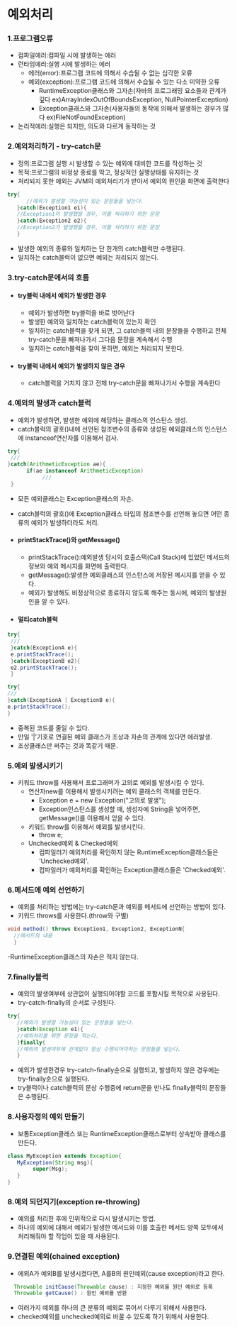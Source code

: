 # 예외처리

### 1.프로그램오류
- 컴파일에러:컴파일 시에 발생하는 에러
- 런타임에러:실행 시에 발생하는 에러
  - 에러(error):프로그램 코드에 의해서 수습될 수 없는 심각한 오류
  - 예외(exception):프로그램 코드에 의해서 수습될 수 있는 다소 미약한 오류
    - RuntimeException클래스와 그자손(자바의 프로그래밍 요소들과 관계가 깊다 ex)ArrayIndexOutOfBoundsException, NullPointerException)
    - Exception클래스와 그자손(사용자들의 동작에 의해서 발생하는 경우가 많다 ex)FileNotFoundException)
- 논리적에러:실행은 되지만, 의도와 다르게 동작하는 것

### 2.예외처리하기 - try-catch문
- 정의:프로그램 실행 시 발생할 수 있는 예외에 대비한 코드를 작성하는 것
- 목적:프로그램의 비정상 종료를 막고, 정상적인 실행상태를 유지하는 것
- 처리되지 못한 예외는 JVM의 예외처리기가 받아서 예외의 원인을 화면에 출력한다
```java
try{
      //예외가 발생할 가능성이 있는 문장들을 넣는다.
   }catch(Exception1 e1){
   //Exception1이 발생했을 경우, 이를 처리하기 위한 문장
   }catch(Exception2 e2){
   //Exception2가 발생했을 경우, 이를 처리하기 위한 문장
   }
```
- 발생한 예외의 종류와 일치하는 단 한개의 catch블럭만 수행된다.
- 일치하는 catch블럭이 없으면 예외는 처리되지 않는다.

### 3.try-catch문에서의 흐름
- #### try블럭 내에서 예외가 발생한 경우
  - 예외가 발생하면 try블럭을 바로 벗어난다
  - 발생한 예외와 일치하는 catch블럭이 있는지 확인
  - 일치하는 catch블럭을 찾게 되면, 그 catch블럭 내의 문장들을 수행하고 전체 try-catch문을 빠져나가서 그다음 문장을 계속해서 수행
  - 일치하는 catch블럭을 찾이 못하면, 예외는 처리되지 못한다.
- #### try블럭 내에서 예외가 발생하지 않은 경우
  - catch블럭을 거치지 않고 전체 try-catch문을 빠져나가서 수행을 계속한다
 
 ### 4.예외의 발생과 catch블럭
 - 예외가 발생하면, 발생한 예외에 해당하는 클래스의 인스턴스 생성.
 - catch블럭의 괄호()내에 선언된 참조변수의 종류와 생성된 예외클래스의 인스턴스에 instanceof연산자를 이용해서 검사.
 ```java
 try{
  ///
 }catch(ArithmeticException ae){
       if(ae instanceof ArithmeticException)
            ///
  }
  ```
 - 모든 예외클래스는 Exception클래스의 자손.
 - catch블럭의 괄호()에 Exception클래스 타입의 참조변수를 선언해 놓으면 어떤 종류의 예외가 발생하더라도 처리.
  
 - #### printStackTrace()와 getMessage()
    -  printStackTrace():예외발생 당시의 호출스택(Call Stack)에 있었던 메서드의 정보와 예외 메시지를 화면에 출력한다.
    -  getMessage():발생한 예외클래스의 인스턴스에 저장된 메시지를 얻을 수 있다. 
    -  예외가 발생해도 비정상적으로 종료하지 않도록 해주는 동시에, 예외의 발생원인을 알 수 있다.
- #### 멀티catch블럭
```java
try{
 ///
 }catch(ExceptionA e){
 e.printStackTrace();
 }catch(ExceptionB e2){
 e2.printStackTrace();
 }
 ```
 ```java
try{
///
}catch(ExceptionA | ExceptionB e){
e.printStackTrace();
}
```
  - 중복된 코드를 줄일 수 있다.
  - 만일 '|'기호로 연결된 예외 클래스가 조상과 자손의 관계에 있다면 에러발생.
  - 조상클래스만 써주는 것과 똑같기 때문.
   
### 5.예외 발생시키기 
- 키워드 throw를 사용해서 프로그래머가 고의로 예외를 발생시킬 수 있다.
  - 연산자new를 이용해서 발생시키려는 예외 클래스의 객체를 만든다.
    - Exception e = new Exception("고의로 발생");
    - Exception인스턴스를 생성할 때, 생성자에 String을 넣어주면, getMessage()를 이용해서 얻을 수 있다.
  - 키워드 throw를 이용해서 예외를 발생시킨다.
    - throw e;
  - Unchecked예외 & Checked에외 
    - 컴파일러가 예외처리를 확인하지 않는 RuntimeException클래스들은 'Unchecked예외'.
    - 컴파일러가 예외처리를 확인하는 Exception클래스들은 'Checked예외'.

### 6.메서드에 예외 선언하기
- 예외를 처리하는 방법에는 try-catch문과 예외를 메서드에 선언하는 방법이 있다.
- 키워드 throws를 사용한다.(throw와 구별)
```java
void method() throws Exception1, Exception2, ExceptionN{
  //메서드의 내용
  }
```
-RuntimeException클래스의 자손은 적지 않는다.

### 7.finally블럭
- 예외의 발생여부에 상관없이 실행되어야할 코드를 포함시킬 목적으로 사용된다.
- try-catch-finally의 순서로 구성된다.
```java
try{
   //예외가 발생할 가능성이 있는 문장들을 넣는다.
   }catch(Exception e1){
   //예외처리를 위한 문장을 적는다.
   }finally{
   //예외의 발생여부에 관계없이 항상 수행되어야하는 문장들을 넣는다.
   }
```
- 예외가 발생한경우 try-catch-finally순으로 실행되고, 발생하지 않은 경우에는 try-finally순으로 실행된다.
- try블럭이나 catch블럭의 문상 수행중에 return문을 만나도 finally블럭의 문장들은 수행된다.
    
### 8.사용자정의 예외 만들기
- 보통Exception클래스 또는 RuntimeException클래스로부터 상속받아 클래스를 만든다.
```java
class MyException extends Exception{
   MyException(String msg){
        super(Msg);
   }     
}
```

### 8.예외 되던지기(exception re-throwing)
- 예외를 처리한 후에 인위적으로 다시 발생시키는 방법.
- 하나의 예외에 대해서 예외가 발생한 메서드와 이를 호출한 메서드 양쪽 모두에서 처리해줘야 할 작업이 있을 때 사용된다.

### 9.연결된 예외(chained exception)
- 에외A가 예외B를 발생시켰다면, A를B의 원인예외(cause exception)라고 한다.
```java
  Throwable initCause(Throwable cause) : 지정한 예외를 원인 예외로 등록
  Throwable getCause() : 원인 예외를 반환
```  
- 여러가지 예외를 하나의 큰 분류의 예외로 묶어서 다루기 위해서 사용한다.
- checked예외를 unchecked예외로 바꿀 수 있도록 하기 위해서 사용한다.









